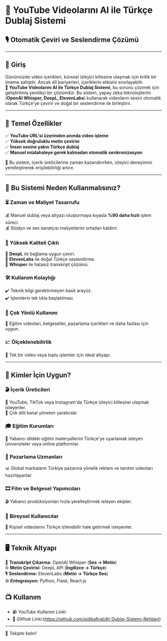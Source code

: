 # 📌 YouTube Videolarını AI ile Türkçe Dublaj Sistemi  

## 🎙️ Otomatik Çeviri ve Seslendirme Çözümü  

---  

## 🔹 Giriş  
Günümüzde video içerikleri, küresel izleyici kitlesine ulaşmak için kritik bir öneme sahiptir. Ancak dil bariyerleri, içeriklerin etkisini sınırlayabilir.  
**📌 YouTube Videolarını AI ile Türkçe Dublaj Sistemi**, bu sorunu çözmek için geliştirilmiş yenilikçi bir çözümdür. Bu sistem, yapay zeka teknolojilerini (**OpenAI Whisper, DeepL, ElevenLabs**) kullanarak videoların sesini otomatik olarak Türkçe'ye çevirir ve doğal bir seslendirme ile birleştirir.  

---  

## 🔹 Temel Özellikler  
✅ **YouTube URL'si üzerinden anında video işleme**  
✅ **Yüksek doğruluklu metin çevirisi**  
✅ **İnsan sesine yakın Türkçe dublaj**  
✅ **Manuel müdahaleye gerek kalmadan otomatik senkronizasyon**  

📌 Bu sistem, içerik üreticilerine zaman kazandırırken, izleyici deneyimini yerelleştirerek erişilebilirliği artırır.  

---  

## 🎯 Bu Sistemi Neden Kullanmalısınız?  

### ⏳ Zaman ve Maliyet Tasarrufu  
💰 Manuel dublaj veya altyazı oluşturmaya kıyasla **%90 daha hızlı** işlem süreci.  
💰 Stüdyo ve ses sanatçısı maliyetlerini ortadan kaldırır.  

### 🎼 Yüksek Kaliteli Çıktı  
🔹 **DeepL** ile bağlama uygun çeviri.  
🔹 **ElevenLabs** ile doğal Türkçe seslendirme.  
🔹 **Whisper** ile hatasız transkript çözümü.  

### 🛠️ Kullanım Kolaylığı  
✔️ Teknik bilgi gerektirmeyen basit arayüz.  
✔️ İşlemlerin tek tıkla başlatılması.  

### 🎥 Çok Yönlü Kullanım  
📌 Eğitim videoları, belgeseller, pazarlama içerikleri ve daha fazlası için uygun.  

### 📈 Ölçeklenebilirlik  
📌 Tek bir video veya toplu işlemler için ideal altyapı.  

---  

## 👥 Kimler İçin Uygun?  

### 🎬 İçerik Üreticileri  
🎥 YouTube, TikTok veya Instagram'da Türkçe izleyici kitlesine ulaşmak isteyenler.  
🎥 Çok dilli kanal yöneten yaratıcılar.  

### 🎓 Eğitim Kurumları  
🏫 Yabancı dildeki eğitim materyallerini Türkçe'ye uyarlamak isteyen üniversiteler veya online platformlar.  

### 📢 Pazarlama Uzmanları  
📊 Global markaların Türkiye pazarına yönelik reklam ve tanıtım videoları hazırlayanlar.  

### 🎞️ Film ve Belgesel Yapımcıları  
🎬 Yabancı prodüksiyonları hızla yerelleştirmek isteyen ekipler.  

### 🙋 Bireysel Kullanıcılar  
📌 Kişisel videolarını Türkçe izlenebilir hale getirmek isteyenler.  

---  

## 🖥️ Teknik Altyapı  
📝 **Transkript Çıkarma:** OpenAI Whisper (**Ses → Metin**)  
🌐 **Metin Çevirisi:** DeepL API (**İngilizce → Türkçe**)  
🎙️ **Seslendirme:** ElevenLabs (**Metin → Türkçe Ses**)  
⚙️ **Entegrasyon:** Python, Flask, React.js  

## 📺 Kullanım
- 📹 *YouTube Kullanım Linki*:
- 🔗 *GitHub Linki*:(https://github.com/sidikafirat/AI-Dublaj-Sistemi-Rehberi)

---
🚀 *Takipte kalın!*